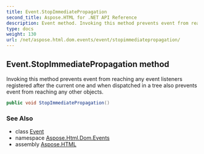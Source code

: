 ```yaml
---
title: Event.StopImmediatePropagation
second_title: Aspose.HTML for .NET API Reference
description: Event method. Invoking this method prevents event from reaching any event listeners registered after the current one and when dispatched in a tree also prevents event from reaching any other objects
type: docs
weight: 130
url: /net/aspose.html.dom.events/event/stopimmediatepropagation/
---
```

## Event.StopImmediatePropagation method

Invoking this method prevents event from reaching any event listeners registered after the current one and when dispatched in a tree also prevents event from reaching any other objects.

```csharp
public void StopImmediatePropagation()
```

### See Also

* class [Event](../)
* namespace [Aspose.Html.Dom.Events](../../event/)
* assembly [Aspose.HTML](../../../)
